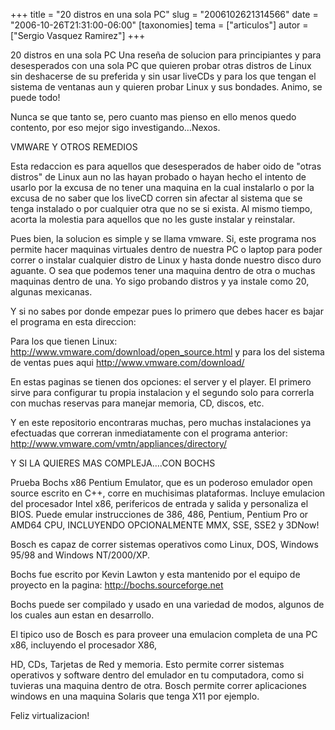 +++
title = "20 distros en una sola PC"
slug = "2006102621314566"
date = "2006-10-26T21:31:00-06:00"
[taxonomies]
tema = ["articulos"]
autor = ["Sergio Vasquez Ramirez"]
+++

20 distros en una sola PC Una reseña de solucion para principiantes y
para desesperados con una sola PC que quieren probar otras distros de
Linux sin deshacerse de su preferida y sin usar liveCDs y para los que
tengan el sistema de ventanas aun y quieren probar Linux y sus bondades.
Animo, se puede todo!

Nunca se que tanto se, pero cuanto mas pienso en ello menos quedo
contento, por eso mejor sigo investigando…Nexos.

<!-- more -->
VMWARE Y OTROS REMEDIOS

Esta redaccion es para aquellos que desesperados de haber oido de "otras
distros" de Linux aun no las hayan probado o hayan hecho el intento de
usarlo por la excusa de no tener una maquina en la cual instalarlo o por
la excusa de no saber que los liveCD corren sin afectar al sistema que
se tenga instalado o por cualquier otra que no se si exista. Al mismo
tiempo, acorta la molestia para aquellos que no les guste instalar y
reinstalar.

Pues bien, la solucion es simple y se llama vmware. Si, este programa
nos permite hacer maquinas virtuales dentro de nuestra PC o laptop para
poder correr o instalar cualquier distro de Linux y hasta donde nuestro
disco duro aguante. O sea que podemos tener una maquina dentro de otra o
muchas maquinas dentro de una. Yo sigo probando distros y ya instale
como 20, algunas mexicanas.

Y si no sabes por donde empezar pues lo primero que debes hacer es bajar
el programa en esta direccion:

Para los que tienen Linux:
<a href="http://www.vmware.com/download/open_source.html">http://www.vmware.com/download/open_source.html</a>
y para los del sistema de ventas pues aqui
<a href="http://www.vmware.com/download/">http://www.vmware.com/download/</a>

En estas paginas se tienen dos opciones: el server y el player. El
primero sirve para configurar tu propia instalacion y el segundo solo
para correrla con muchas reservas para manejar memoria, CD, discos, etc.

Y en este repositorio encontraras muchas, pero muchas instalaciones ya
efectuadas que correran inmediatamente con el programa anterior:
<a href="http://www.vmware.com/vmtn/appliances/directory/">http://www.vmware.com/vmtn/appliances/directory/</a>

Y SI LA QUIERES MAS COMPLEJA….CON BOCHS

Prueba Bochs x86 Pentium Emulator, que es un poderoso emulador open
source escrito en C++, corre en muchisimas plataformas. Incluye
emulacion del procesador Intel x86, perifericos de entrada y salida y
personaliza el BIOS. Puede emular instrucciones de 386, 486, Pentium,
Pentium Pro or AMD64 CPU, INCLUYENDO OPCIONALMENTE MMX, SSE, SSE2 y
3DNow!

Bosch es capaz de correr sistemas operativos como Linux, DOS, Windows
95/98 and Windows NT/2000/XP.

Bochs fue escrito por Kevin Lawton y esta mantenido por el equipo de
proyecto en la pagina:
<a href="http://bochs.sourceforge.net">http://bochs.sourceforge.net</a>

Bochs puede ser compilado y usado en una variedad de modos, algunos de
los cuales aun estan en desarrollo.

El tipico uso de Bosch es para proveer una emulacion completa de una PC
x86, incluyendo el procesador X86,

HD, CDs, Tarjetas de Red y memoria. Esto permite correr sistemas
operativos y software dentro del emulador en tu computadora, como si
tuvieras una maquina dentro de otra. Bosch permite correr aplicaciones
windows en una maquina Solaris que tenga X11 por ejemplo.

Feliz virtualizacion!

